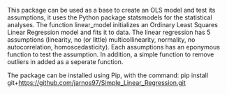This package can be used as a base to create an OLS model and test its assumptions, it uses the Python package 
statsmodels for the statistical analyses.
The function linear_model initializes an Ordinary Least Squares Linear Regression model and fits it to data.
The linear regression has 5 assumptions (linearity, no (or little) multicollinearity, normality, no autocorrelation,
homoscedasticity). Each assumptions has an eponymous function to test the assumption. In addition, a simple function to
remove outliers in added as a seperate function. 

The package can be installed using Pip, with the command: pip install git+https://github.com/jarnos97/Simple_Linear_Regression.git
